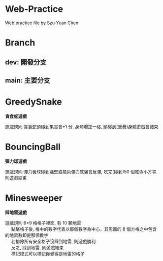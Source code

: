 # Web-Practice

Web practice file by Szu-Yuan Chen

# Branch

## dev: 開發分支

## main: 主要分支

# GreedySnake

**貪食蛇遊戲**

遊戲規則:貪食蛇頭碰到果實會+1 分, 身體增加一格, 頭碰到(重疊)身體遊戲會結束

# BouncingBall

**彈力球遊戲**

遊戲規則:彈力黃球碰到牆壁或橘色彈力底盤會反彈, 吃完(碰到)50 個紅色小方塊則遊戲結束

# Minesweeper

**踩地雷遊戲**

遊戲規則:9\*9 格格子裡面, 有 10 顆地雷<br>
&nbsp;&nbsp;&nbsp;&nbsp;&nbsp;點擊格子後, 格中的數字代表以那個數字為中心，其周圍的 8 個方格之中包含的地雷數即是那個數字<br>
&nbsp;&nbsp;&nbsp;&nbsp;&nbsp;若排除所有安全格子沒踩到地雷, 則遊戲勝利<br>
&nbsp;&nbsp;&nbsp;&nbsp;&nbsp;反之, 踩到地雷, 則遊戲結束<br>
&nbsp;&nbsp;&nbsp;&nbsp;&nbsp;標記模式可以標記你覺得是地雷的格子
